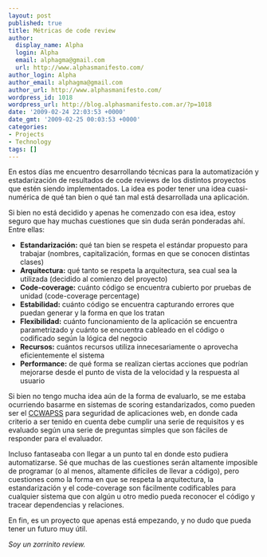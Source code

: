```yaml
---
layout: post
published: true
title: Métricas de code review
author:
  display_name: Alpha
  login: Alpha
  email: alphagma@gmail.com
  url: http://www.alphasmanifesto.com/
author_login: Alpha
author_email: alphagma@gmail.com
author_url: http://www.alphasmanifesto.com/
wordpress_id: 1018
wordpress_url: http://blog.alphasmanifesto.com.ar/?p=1018
date: '2009-02-24 22:03:53 +0000'
date_gmt: '2009-02-25 00:03:53 +0000'
categories:
- Projects
- Technology
tags: []
---
```

<div>

En estos días me encuentro desarrollando técnicas para la automatización y estadarización de resultados de code reviews de los distintos proyectos que estén siendo implementados. La idea es poder tener una idea cuasi-numérica de qué tan bien o qué tan mal está desarrollada una aplicación.

Si bien no está decidido y apenas he comenzado con esa idea, estoy seguro que hay muchas cuestiones que sin duda serán ponderadas ahí. Entre ellas:

- **Estandarización:** qué tan bien se respeta el estándar propuesto para trabajar (nombres, capitalización, formas en que se conocen distintas clases)
- **Arquitectura:** qué tanto se respeta la arquitectura, sea cual sea la utilizada (decidido al comienzo del proyecto)
- **Code-coverage:** cuánto código se encuentra cubierto por pruebas de unidad (code-coverage percentage)
- **Estabilidad:** cuánto código se encuentra capturando errores que puedan generar y la forma en que los tratan
- **Flexibilidad:** cuánto funcionamiento de la aplicación se encuentra parametrizado y cuánto se encuentra cableado en el código o codificado según la lógica del negocio
- **Recursos:** cuántos recursos utiliza innecesariamente o aprovecha eficientemente el sistema
- **Performance:** de qué forma se realizan ciertas acciones que podrían mejorarse desde el punto de vista de la velocidad y la respuesta al usuario

Si bien no tengo mucha idea aún de la forma de evaluarlo, se me estaba ocurriendo basarme en sistemas de scoring estandarizados, como pueden ser el [CCWAPSS](http://ccwapss.blogspot.com/) para seguridad de aplicaciones web, en donde cada criterio a ser tenido en cuenta debe cumplir una serie de requisitos y es evaluado según una serie de preguntas simples que son fáciles de responder para el evaluador.

Incluso fantaseaba con llegar a un punto tal en donde esto pudiera automatizarse. Sé que muchas de las cuestiones serán altamente imposible de programar (o al menos, altamente difíciles de llevar a código), pero cuestiones como la forma en que se respeta la arquitectura, la estandarización y el code-coverage son fácilmente codificables para cualquier sistema que con algún u otro medio pueda reconocer el código y tracear dependencias y relaciones.

En fin, es un proyecto que apenas está empezando, y no dudo que pueda tener un futuro muy útil.

_Soy un zorrinito review._

